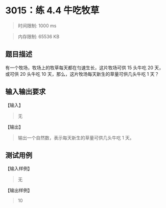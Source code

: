 # 3015：练 4.4 牛吃牧草

> 时间限制: 1000 ms

> 内存限制: 65536 KB

## 题目描述

有一个牧场，牧场上的牧草每天都在匀速生长，这片牧场可供 15 头牛吃 20 天，或可供 20 头牛吃 10 天，那么，这片牧场每天新生的草量可供几头牛吃 1 天？

## 输入输出要求

【输入】

> 无

【输出】

> 输出一个自然数，表示每天新生的草量可供几头牛吃 1 天。

## 测试用例

【输入样例】

> 无

【输出样例】

> 10

